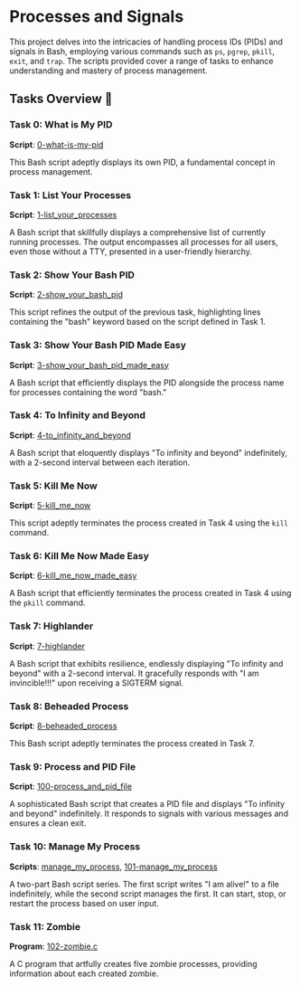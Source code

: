 # Processes and Signals

This project delves into the intricacies of handling process IDs (PIDs) and signals in Bash, employing various commands such as `ps`, `pgrep`, `pkill`, `exit`, and `trap`. The scripts provided cover a range of tasks to enhance understanding and mastery of process management.

## Tasks Overview 📃

### Task 0: What is My PID

**Script**: [0-what-is-my-pid](./0-what-is-my-pid)

This Bash script adeptly displays its own PID, a fundamental concept in process management.

### Task 1: List Your Processes

**Script**: [1-list_your_processes](./1-list_your_processes)

A Bash script that skillfully displays a comprehensive list of currently running processes. The output encompasses all processes for all users, even those without a TTY, presented in a user-friendly hierarchy.

### Task 2: Show Your Bash PID

**Script**: [2-show_your_bash_pid](./2-show_your_bash_pid)

This script refines the output of the previous task, highlighting lines containing the "bash" keyword based on the script defined in Task 1.

### Task 3: Show Your Bash PID Made Easy

**Script**: [3-show_your_bash_pid_made_easy](./3-show_your_bash_pid_made_easy)

A Bash script that efficiently displays the PID alongside the process name for processes containing the word "bash."

### Task 4: To Infinity and Beyond

**Script**: [4-to_infinity_and_beyond](./4-to_infinity_and_beyond)

A Bash script that eloquently displays "To infinity and beyond" indefinitely, with a 2-second interval between each iteration.

### Task 5: Kill Me Now

**Script**: [5-kill_me_now](./5-kill_me_now)

This script adeptly terminates the process created in Task 4 using the `kill` command.

### Task 6: Kill Me Now Made Easy

**Script**: [6-kill_me_now_made_easy](./6-kill_me_now_made_easy)

A Bash script that efficiently terminates the process created in Task 4 using the `pkill` command.

### Task 7: Highlander

**Script**: [7-highlander](./7-highlander)

A Bash script that exhibits resilience, endlessly displaying "To infinity and beyond" with a 2-second interval. It gracefully responds with "I am invincible!!!" upon receiving a SIGTERM signal.

### Task 8: Beheaded Process

**Script**: [8-beheaded_process](./8-beheaded_process)

This Bash script adeptly terminates the process created in Task 7.

### Task 9: Process and PID File

**Script**: [100-process_and_pid_file](./100-process_and_pid_file)

A sophisticated Bash script that creates a PID file and displays "To infinity and beyond" indefinitely. It responds to signals with various messages and ensures a clean exit.

### Task 10: Manage My Process

**Scripts**: [manage_my_process](./manage_my_process), [101-manage_my_process](./101-manage_my_process)

A two-part Bash script series. The first script writes "I am alive!" to a file indefinitely, while the second script manages the first. It can start, stop, or restart the process based on user input.

### Task 11: Zombie

**Program**: [102-zombie.c](./102-zombie.c)

A C program that artfully creates five zombie processes, providing information about each created zombie.
